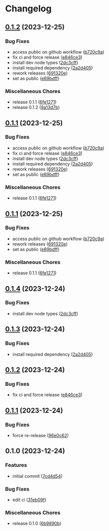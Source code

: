 # Changelog

## [0.1.2](https://github.com/StouderIO/inertia-preact/compare/v0.1.1...v0.1.2) (2023-12-25)


### Bug Fixes

* access public on github workflow ([b720c9a](https://github.com/StouderIO/inertia-preact/commit/b720c9a0c1f65b6231ff1d0515de22286152961f))
* fix ci and force release ([e846ce3](https://github.com/StouderIO/inertia-preact/commit/e846ce318285f894ff36f9cd1a553e23affd8fcf))
* install dev node types ([2dc3cff](https://github.com/StouderIO/inertia-preact/commit/2dc3cff6520215ed686981d0374e1cc3d854c7ae))
* install required dependency ([2a2d405](https://github.com/StouderIO/inertia-preact/commit/2a2d405374e4cf9ced6b7eee5fe8cb6e29874842))
* rework releases ([691320e](https://github.com/StouderIO/inertia-preact/commit/691320e855d44be5be741cd36180027916f97cc9))
* set as public ([e89bdff](https://github.com/StouderIO/inertia-preact/commit/e89bdffad3826e9332ec00c6fb431ff5413093f8))


### Miscellaneous Chores

* release 0.1.1 ([6fe1271](https://github.com/StouderIO/inertia-preact/commit/6fe1271d0123f3f4bd9b711ba81bb2e0bfd35b40))
* release 0.1.2 ([9a13d7b](https://github.com/StouderIO/inertia-preact/commit/9a13d7b4e2eb8a9483da02218411f0d9f80b400b))

## [0.1.1](https://github.com/StouderIO/inertia-preact/compare/v0.1.1...v0.1.1) (2023-12-25)


### Bug Fixes

* access public on github workflow ([b720c9a](https://github.com/StouderIO/inertia-preact/commit/b720c9a0c1f65b6231ff1d0515de22286152961f))
* fix ci and force release ([e846ce3](https://github.com/StouderIO/inertia-preact/commit/e846ce318285f894ff36f9cd1a553e23affd8fcf))
* install dev node types ([2dc3cff](https://github.com/StouderIO/inertia-preact/commit/2dc3cff6520215ed686981d0374e1cc3d854c7ae))
* install required dependency ([2a2d405](https://github.com/StouderIO/inertia-preact/commit/2a2d405374e4cf9ced6b7eee5fe8cb6e29874842))
* rework releases ([691320e](https://github.com/StouderIO/inertia-preact/commit/691320e855d44be5be741cd36180027916f97cc9))
* set as public ([e89bdff](https://github.com/StouderIO/inertia-preact/commit/e89bdffad3826e9332ec00c6fb431ff5413093f8))


### Miscellaneous Chores

* release 0.1.1 ([6fe1271](https://github.com/StouderIO/inertia-preact/commit/6fe1271d0123f3f4bd9b711ba81bb2e0bfd35b40))

## [0.1.1](https://github.com/StouderIO/inertia-preact/compare/v0.1.4...v0.1.1) (2023-12-25)


### Bug Fixes

* access public on github workflow ([b720c9a](https://github.com/StouderIO/inertia-preact/commit/b720c9a0c1f65b6231ff1d0515de22286152961f))
* rework releases ([691320e](https://github.com/StouderIO/inertia-preact/commit/691320e855d44be5be741cd36180027916f97cc9))
* set as public ([e89bdff](https://github.com/StouderIO/inertia-preact/commit/e89bdffad3826e9332ec00c6fb431ff5413093f8))


### Miscellaneous Chores

* release 0.1.1 ([6fe1271](https://github.com/StouderIO/inertia-preact/commit/6fe1271d0123f3f4bd9b711ba81bb2e0bfd35b40))

## [0.1.4](https://github.com/StouderIO/inertia-preact/compare/v0.1.3...v0.1.4) (2023-12-24)


### Bug Fixes

* install dev node types ([2dc3cff](https://github.com/StouderIO/inertia-preact/commit/2dc3cff6520215ed686981d0374e1cc3d854c7ae))

## [0.1.3](https://github.com/StouderIO/inertia-preact/compare/v0.1.2...v0.1.3) (2023-12-24)


### Bug Fixes

* install required dependency ([2a2d405](https://github.com/StouderIO/inertia-preact/commit/2a2d405374e4cf9ced6b7eee5fe8cb6e29874842))

## [0.1.2](https://github.com/StouderIO/inertia-preact/compare/v0.1.1...v0.1.2) (2023-12-24)


### Bug Fixes

* fix ci and force release ([e846ce3](https://github.com/StouderIO/inertia-preact/commit/e846ce318285f894ff36f9cd1a553e23affd8fcf))

## [0.1.1](https://github.com/StouderIO/inertia-preact/compare/v0.1.0...v0.1.1) (2023-12-24)


### Bug Fixes

* force re-release ([96e0c62](https://github.com/StouderIO/inertia-preact/commit/96e0c62f98999815c5c3175dd7e636a790305198))

## 0.1.0 (2023-12-24)


### Features

* initial commit ([7cd4d54](https://github.com/StouderIO/inertia-preact/commit/7cd4d54078711c3ca62a5140ae5d35c9913a5232))


### Bug Fixes

* edit ci ([31eb09f](https://github.com/StouderIO/inertia-preact/commit/31eb09f2ff0637c840203e78a147af059c1bbc61))


### Miscellaneous Chores

* release 0.1.0 ([6b9890b](https://github.com/StouderIO/inertia-preact/commit/6b9890b90b4098df701c6f2f1c8adc615914f6e1))
